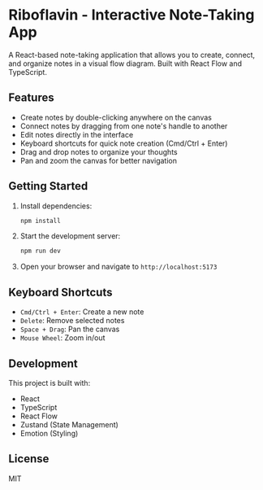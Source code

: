 # Riboflavin - Interactive Note-Taking App

A React-based note-taking application that allows you to create, connect, and organize notes in a visual flow diagram. Built with React Flow and TypeScript.

## Features

- Create notes by double-clicking anywhere on the canvas
- Connect notes by dragging from one note's handle to another
- Edit notes directly in the interface
- Keyboard shortcuts for quick note creation (Cmd/Ctrl + Enter)
- Drag and drop notes to organize your thoughts
- Pan and zoom the canvas for better navigation

## Getting Started

1. Install dependencies:

   ```bash
   npm install
   ```

2. Start the development server:

   ```bash
   npm run dev
   ```

3. Open your browser and navigate to `http://localhost:5173`

## Keyboard Shortcuts

- `Cmd/Ctrl + Enter`: Create a new note
- `Delete`: Remove selected notes
- `Space + Drag`: Pan the canvas
- `Mouse Wheel`: Zoom in/out

## Development

This project is built with:

- React
- TypeScript
- React Flow
- Zustand (State Management)
- Emotion (Styling)

## License

MIT
